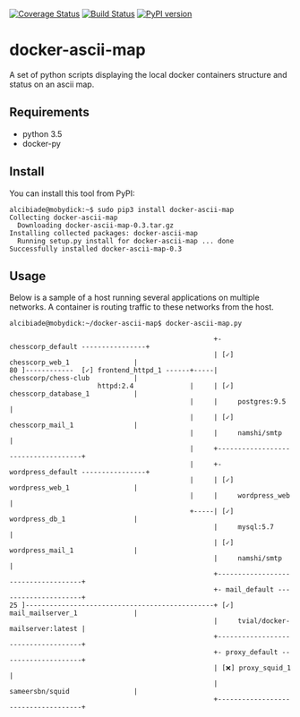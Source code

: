 [![Coverage Status](https://coveralls.io/repos/github/ChessCorp/docker-ascii-map/badge.svg?branch=master)](https://coveralls.io/github/ChessCorp/docker-ascii-map?branch=master)
[![Build Status](https://travis-ci.org/ChessCorp/docker-ascii-map.svg?branch=master)](https://travis-ci.org/ChessCorp/docker-ascii-map)
[![PyPI version](https://badge.fury.io/py/docker-ascii-map.svg)](https://badge.fury.io/py/docker-ascii-map)

# docker-ascii-map
A set of python scripts displaying the local docker containers structure and status on an ascii map.

## Requirements

* python 3.5
* docker-py

## Install

You can install this tool from PyPI:

```
alcibiade@mobydick:~$ sudo pip3 install docker-ascii-map
Collecting docker-ascii-map
  Downloading docker-ascii-map-0.3.tar.gz
Installing collected packages: docker-ascii-map
  Running setup.py install for docker-ascii-map ... done
Successfully installed docker-ascii-map-0.3

```

## Usage

Below is a sample of a host running several applications on multiple networks. 
A container is routing traffic to these networks from the host.

```
alcibiade@mobydick:~/docker-ascii-map$ docker-ascii-map.py
 
                                                   +- chesscorp_default ----------------+
                                                   | [✓] chesscorp_web_1                |
80 ]------------  [✓] frontend_httpd_1 ------+-----|     chesscorp/chess-club           |
                      httpd:2.4              |     | [✓] chesscorp_database_1           |
                                             |     |     postgres:9.5                   |
                                             |     | [✓] chesscorp_mail_1               |
                                             |     |     namshi/smtp                    |
                                             |     +------------------------------------+
                                             |     +- wordpress_default ----------------+
                                             |     | [✓] wordpress_web_1                |
                                             |     |     wordpress_web                  |
                                             +-----| [✓] wordpress_db_1                 |
                                                   |     mysql:5.7                      |
                                                   | [✓] wordpress_mail_1               |
                                                   |     namshi/smtp                    |
                                                   +------------------------------------+
                                                   +- mail_default ---------------------+
25 ]-----------------------------------------------+ [✓] mail_mailserver_1              |
                                                   |     tvial/docker-mailserver:latest |
                                                   +------------------------------------+
                                                   +- proxy_default --------------------+
                                                   | [❌] proxy_squid_1                  |
                                                   |     sameersbn/squid                |
                                                   +------------------------------------+

```
